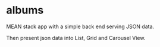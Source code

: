 # albums

MEAN stack app with a simple back end serving JSON data.

Then present json data into List, Grid and Carousel View.

